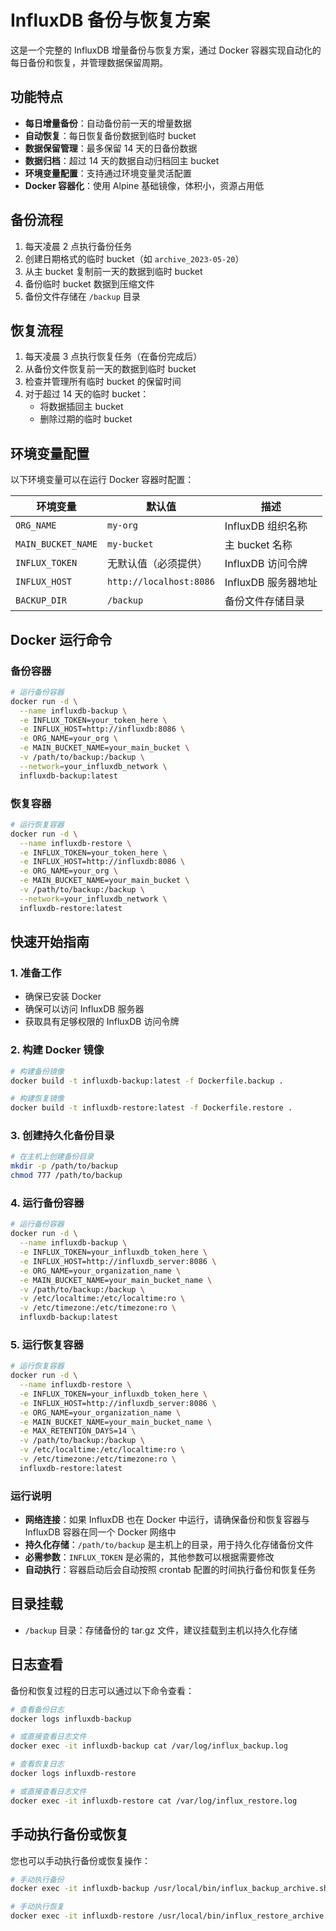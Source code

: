 # InfluxDB 备份与恢复方案

这是一个完整的 InfluxDB 增量备份与恢复方案，通过 Docker 容器实现自动化的每日备份和恢复，并管理数据保留周期。

## 功能特点

- **每日增量备份**：自动备份前一天的增量数据
- **自动恢复**：每日恢复备份数据到临时 bucket
- **数据保留管理**：最多保留 14 天的日备份数据
- **数据归档**：超过 14 天的数据自动归档回主 bucket
- **环境变量配置**：支持通过环境变量灵活配置
- **Docker 容器化**：使用 Alpine 基础镜像，体积小，资源占用低

## 备份流程

1. 每天凌晨 2 点执行备份任务
2. 创建日期格式的临时 bucket（如 `archive_2023-05-20`）
3. 从主 bucket 复制前一天的数据到临时 bucket
4. 备份临时 bucket 数据到压缩文件
5. 备份文件存储在 `/backup` 目录

## 恢复流程

1. 每天凌晨 3 点执行恢复任务（在备份完成后）
2. 从备份文件恢复前一天的数据到临时 bucket
3. 检查并管理所有临时 bucket 的保留时间
4. 对于超过 14 天的临时 bucket：
   - 将数据插回主 bucket
   - 删除过期的临时 bucket

## 环境变量配置

以下环境变量可以在运行 Docker 容器时配置：

| 环境变量 | 默认值 | 描述 |
|---------|-------|------|
| `ORG_NAME` | `my-org` | InfluxDB 组织名称 |
| `MAIN_BUCKET_NAME` | `my-bucket` | 主 bucket 名称 |
| `INFLUX_TOKEN` | 无默认值（必须提供） | InfluxDB 访问令牌 |
| `INFLUX_HOST` | `http://localhost:8086` | InfluxDB 服务器地址 |
| `BACKUP_DIR` | `/backup` | 备份文件存储目录 |

## Docker 运行命令

### 备份容器

```bash
# 运行备份容器
docker run -d \
  --name influxdb-backup \
  -e INFLUX_TOKEN=your_token_here \
  -e INFLUX_HOST=http://influxdb:8086 \
  -e ORG_NAME=your_org \
  -e MAIN_BUCKET_NAME=your_main_bucket \
  -v /path/to/backup:/backup \
  --network=your_influxdb_network \
  influxdb-backup:latest
```

### 恢复容器

```bash
# 运行恢复容器
docker run -d \
  --name influxdb-restore \
  -e INFLUX_TOKEN=your_token_here \
  -e INFLUX_HOST=http://influxdb:8086 \
  -e ORG_NAME=your_org \
  -e MAIN_BUCKET_NAME=your_main_bucket \
  -v /path/to/backup:/backup \
  --network=your_influxdb_network \
  influxdb-restore:latest
```

## 快速开始指南

### 1. 准备工作

- 确保已安装 Docker
- 确保可以访问 InfluxDB 服务器
- 获取具有足够权限的 InfluxDB 访问令牌

### 2. 构建 Docker 镜像

```bash
# 构建备份镜像
docker build -t influxdb-backup:latest -f Dockerfile.backup .

# 构建恢复镜像
docker build -t influxdb-restore:latest -f Dockerfile.restore .
```

### 3. 创建持久化备份目录

```bash
# 在主机上创建备份目录
mkdir -p /path/to/backup
chmod 777 /path/to/backup
```

### 4. 运行备份容器

```bash
# 运行备份容器
docker run -d \
  --name influxdb-backup \
  -e INFLUX_TOKEN=your_influxdb_token_here \
  -e INFLUX_HOST=http://influxdb_server:8086 \
  -e ORG_NAME=your_organization_name \
  -e MAIN_BUCKET_NAME=your_main_bucket_name \
  -v /path/to/backup:/backup \
  -v /etc/localtime:/etc/localtime:ro \
  -v /etc/timezone:/etc/timezone:ro \
  influxdb-backup:latest
```

### 5. 运行恢复容器

```bash
# 运行恢复容器
docker run -d \
  --name influxdb-restore \
  -e INFLUX_TOKEN=your_influxdb_token_here \
  -e INFLUX_HOST=http://influxdb_server:8086 \
  -e ORG_NAME=your_organization_name \
  -e MAIN_BUCKET_NAME=your_main_bucket_name \
  -e MAX_RETENTION_DAYS=14 \
  -v /path/to/backup:/backup \
  -v /etc/localtime:/etc/localtime:ro \
  -v /etc/timezone:/etc/timezone:ro \
  influxdb-restore:latest
```

### 运行说明

- **网络连接**：如果 InfluxDB 也在 Docker 中运行，请确保备份和恢复容器与 InfluxDB 容器在同一个 Docker 网络中
- **持久化存储**：`/path/to/backup` 是主机上的目录，用于持久化存储备份文件
- **必需参数**：`INFLUX_TOKEN` 是必需的，其他参数可以根据需要修改
- **自动执行**：容器启动后会自动按照 crontab 配置的时间执行备份和恢复任务

## 目录挂载

- `/backup` 目录：存储备份的 tar.gz 文件，建议挂载到主机以持久化存储

## 日志查看

备份和恢复过程的日志可以通过以下命令查看：

```bash
# 查看备份日志
docker logs influxdb-backup

# 或直接查看日志文件
docker exec -it influxdb-backup cat /var/log/influx_backup.log

# 查看恢复日志
docker logs influxdb-restore

# 或直接查看日志文件
docker exec -it influxdb-restore cat /var/log/influx_restore.log
```

## 手动执行备份或恢复

您也可以手动执行备份或恢复操作：

```bash
# 手动执行备份
docker exec -it influxdb-backup /usr/local/bin/influx_backup_archive.sh

# 手动执行恢复
docker exec -it influxdb-restore /usr/local/bin/influx_restore_archive.sh
```
